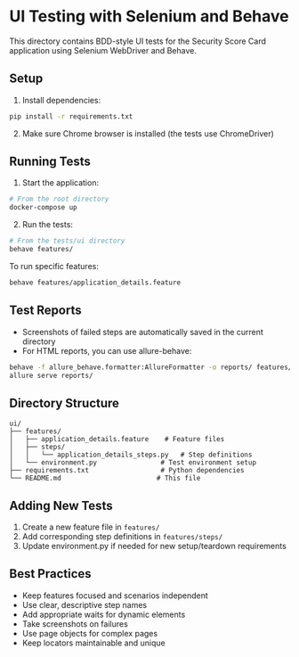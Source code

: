 # UI Testing with Selenium and Behave

This directory contains BDD-style UI tests for the Security Score Card application using Selenium WebDriver and Behave.

## Setup

1. Install dependencies:
```bash
pip install -r requirements.txt
```

2. Make sure Chrome browser is installed (the tests use ChromeDriver)

## Running Tests

1. Start the application:
```bash
# From the root directory
docker-compose up
```

2. Run the tests:
```bash
# From the tests/ui directory
behave features/
```

To run specific features:
```bash
behave features/application_details.feature
```

## Test Reports

- Screenshots of failed steps are automatically saved in the current directory
- For HTML reports, you can use allure-behave:
```bash
behave -f allure_behave.formatter:AllureFormatter -o reports/ features/
allure serve reports/
```

## Directory Structure

```
ui/
├── features/
│   ├── application_details.feature    # Feature files
│   ├── steps/
│   │   └── application_details_steps.py   # Step definitions
│   └── environment.py                # Test environment setup
├── requirements.txt                  # Python dependencies
└── README.md                        # This file
```

## Adding New Tests

1. Create a new feature file in `features/`
2. Add corresponding step definitions in `features/steps/`
3. Update environment.py if needed for new setup/teardown requirements

## Best Practices

- Keep features focused and scenarios independent
- Use clear, descriptive step names
- Add appropriate waits for dynamic elements
- Take screenshots on failures
- Use page objects for complex pages
- Keep locators maintainable and unique
